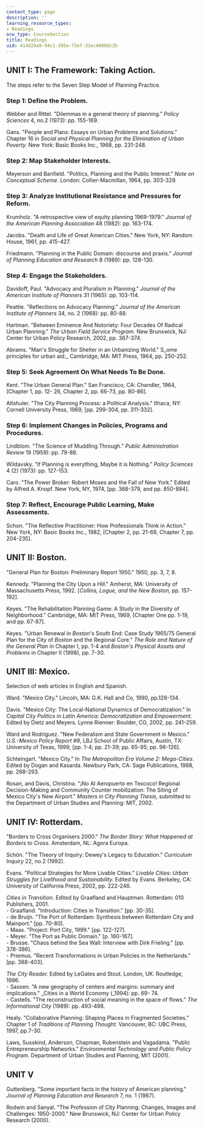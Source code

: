 ```yaml
---
content_type: page
description: ''
learning_resource_types:
- Readings
ocw_type: CourseSection
title: Readings
uid: 414d29a8-94c1-395e-73ef-33ec4600dc2b
---
```


UNIT I: The Framework: Taking Action.
-------------------------------------

The steps refer to the Seven Step Model of Planning Practice.

### Step 1: Define the Problem.

Webber and Rittel. "Dilemmas in a general theory of planning." _Policy Sciences_ 4, no.2 (1973): pp. 155-169.

Gans. "People and Plans: Essays on Urban Problems and Solutions." Chapter 16 in _Social and Physical Planning for the Elimination of Urban Poverty._ New York: Basic Books Inc., 1968, pp. 231-248.

### Step 2: Map Stakeholder Interests.

Meyerson and Banfield. "Politics, Planning and the Public Interest." _Note on Conceptual Scheme_. London: Collier-Macmillan, 1964, pp. 303-329.

### Step 3: Analyze Institutional Resistance and Pressures for Reform.

Krumholz. "A retrospective view of equity planning 1969-1979." _Journal of the American Planning Association_ 48 (1982): pp. 163-174.

Jacobs. "Death and Life of Great American Cities." New York, NY: Random House, 1961, pp. 415-427.

Friedmann. "Planning in the Public Domain: discourse and praxis." _Journal of Planning Education and Research_ 8 (1989): pp. 128-130.

### Step 4: Engage the Stakeholders.

Davidoff, Paul. "Advocacy and Pluralism in Planning." _Journal of the American Institute of Planners_ 31 (1965): pp. 103-114.

Peattie. "Reflections on Advocacy Planning." _Journal of the American Institute of Planners_ 34, no. 2 (1968): pp. 80-88.

Hartman. "Between Eminence And Notoriety: Four Decades Of Radical Urban Planning." _The Urban Field Service Program._ New Brunswick, NJ: Center for Urban Policy Research, 2002, pp. 367-374.

Abrams. "Man's Struggle for Shelter in an Urbanizing World." S_ome principles for urban aid._ Cambridge, MA: MIT Press, 1964, pp. 250-252.

### Step 5: Seek Agreement On What Needs To Be Done.

Kent. "The Urban General Plan." San Francisco, CA: Chandler, 1964, \[Chapter 1, pp. 12- 26, Chapter 2, pp. 66-73, pp. 80-86\].

Altshuler. "The City Planning Process: a Political Analysis." Ithaca, NY: Cornell University Press, 1969, \[pp. 299-304, pp. 311-332\].

### Step 6: Implement Changes in Policies, Programs and Procedures.

Lindblom. "The Science of Muddling Through." _Public Administration Review_ 19 (1959): pp. 79-88.

Wildavsky. "If Planning is everything, Maybe it is Nothing." _Policy Sciences_ 4 (2) (1973): pp. 127-153.

Caro. "The Power Broker: Robert Moses and the Fall of New York." Edited by Alfred A. Knopf. New York, NY, 1974, \[pp. 368-379, and pp. 850-884\].

### Step 7: Reflect, Encourage Public Learning, Make Assessments.

Schon. "The Reflective Practitioner: How Professionals Think in Action." New York, NY: Basic Books Inc., 1982, \[Chapter 2, pp. 21-69, Chapter 7, pp. 204-235\].

UNIT II: Boston.
----------------

"General Plan for Boston: Preliminary Report 1950." 1950, pp. 3, 7, 8.

Kennedy. "Planning the City Upon a Hill." Amherst, MA: University of Massachusetts Press, 1992. \[_Collins, Logue, and the New_ _Boston,_ pp. 157-192\].

Keyes. "The Rehabilitation Planning Game: A Study in the Diversity of Neighborhood." Cambridge, MA: MIT Press, 1969, \[Chapter One pp. 1-19, and pp. 67-87\].

Keyes. "Urban Renewal in _Boston_'s South End: Case Study 1965/75 General Plan for the City of _Boston_ and the Regional Core." _The Role and Nature of the General Plan_ in Chapter I, pp. 1-4 and _Boston's Physical Assets and Problems_ in Chapter II (1998), pp. 7-30.

UNIT III: Mexico.
-----------------

Selection of web articles in English and Spanish.

Ward. "Mexico City." Lincoln, MA: G.K. Hall and Co, 1990, pp.128-134.

Davis. "Mexico City: The Local-National Dynamics of Democratization." In _Capital City Politics in Latin America: Democratization and Empowerment._ Edited by Dietz and Meyers. Lynne Rienner: Boulder, CO, 2002, pp. 241-259.

Ward and Rodriguez. "New Federalism and State Government in Mexico." _U.S.-Mexico Policy Report #9_, LBJ School of Public Affairs, Austin, TX: University of Texas, 1999, \[pp. 1-4; pp. 21-39; pp. 65-95; pp. 98-126\].

Schteingart. "Mexico City." In _The Metropolitan Era Volume 2: Mega-Cities_. Edited by Dogan and Kasarda. Newbury Park, CA: Sage Publications, 1988, pp. 268-293.

Rosan, and Davis, Christina. "¡No Al Aeropuerto en Texcoco! Regional Decision-Making and Community Counter mobilization: The Siting of Mexico City's New Airport." _Masters in City Planning Thesis,_ submitted to the Department of Urban Studies and Planning: MIT, 2002.

UNIT IV: Rotterdam.
-------------------

"Borders to Cross Organisers 2000." _The Border Story: What Happened at Borders to Cross._ Amsterdam, NL: Agora Europa.

Schön. "The Theory of Inquiry: Dewey's Legacy to Education." _Curriculum Inquiry_ 22, no.2 (1992).

Evans. "Political Strategies for More Livable Cities." _Livable Cities: Urban Struggles for Livelihood and Sustainability._ Edited by Evans. Berkeley, CA: University of California Press, 2002, pp. 222-246.

_Cities in Transition_. Edited by Graafland and Hauptman. Rotterdam: 010 Publishers, 2001.  
\- Graafland. "Introduction: Cities in Transition." \[pp. 30-35\].  
\- de Bruijn. "The Port of Rotterdam: Synthesis between Rotterdam City and Mainport." \[pp. 70-80\].  
\- Maas. "Project: Port City, 1999." \[pp. 122-127\].  
\- Meyer. "The Port as Public Domain." \[p. 160-167\].  
\- Brusse. "Chaos behind the Sea Wall: Interview with Dirk Frieling." \[pp. 378-386\].  
\- Priemus. "Recent Transformations in Urban Policies in the Netherlands." \[pp. 388-403\].

_The City Reader._ Edited by LeGates and Stout. London, UK: Routledge, 1996.  
\- Sassen. "A new geography of centers and margins: summary and implications." _Cities in a World Economy (_1994): pp. 69- 74.  
\- Castells. "The reconstruction of social meaning in the space of flows." _The Informational City_ (1989): pp. 493-498.

Healy. "Collaborative Planning: Shaping Places in Fragmented Societies." Chapter 1 of _Traditions of Planning Thought._ Vancouver, BC: UBC Press, 1997, pp.7-30.

Laws, Susskind, Anderson, Chapman, Rubenstein and Vagadama. "Public Entrepreneurship Networks." _Environmental Technology and Public Policy Program._ Department of Urban Studies and Planning, MIT (2001).

UNIT V
------

Guttenberg. "Some important facts in the history of American planning." _Journal of Planning Education and Research_ 7, no. 1 (1987).

Rodwin and Sanyal. "The Profession of City Planning: Changes, Images and Challenges: 1950-2000." New Brunswick, NJ: Center for Urban Policy Research (2000).